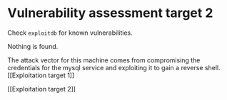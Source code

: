# Vulnerability assessment target 2

Check  `exploitdb`  for known vulnerabilities.

Nothing is found.

The attack vector for this machine comes from compromising the credentials for the mysql service and exploiting it to gain a reverse shell. [[Exploitation target 1]]

[[Exploitation target 2]]

